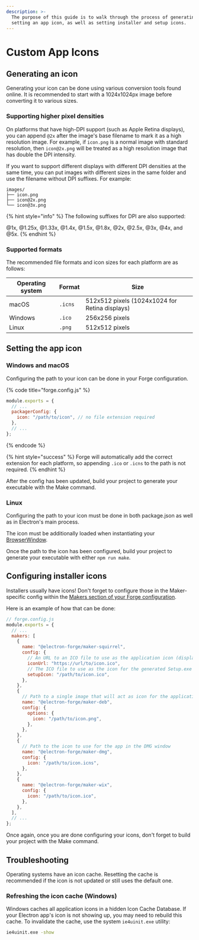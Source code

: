 ```yaml
---
description: >-
  The purpose of this guide is to walk through the process of generating and
  setting an app icon, as well as setting installer and setup icons.
---
```


# Custom App Icons

## Generating an icon

Generating your icon can be done using various conversion tools found online. It is recommended to start with a 1024x1024px image before converting it to various sizes.

### Supporting higher pixel densities

On platforms that have high-DPI support (such as Apple Retina displays), you can append `@2x` after the image's base filename to mark it as a high resolution image. For example, if `icon.png` is a normal image with standard resolution, then `icon@2x.png` will be treated as a high resolution image that has double the DPI intensity.

If you want to support different displays with different DPI densities at the same time, you can put images with different sizes in the same folder and use the filename without DPI suffixes. For example:

```text
images/
├── icon.png
├── icon@2x.png
└── icon@3x.png
```

{% hint style="info" %}
The following suffixes for DPI are also supported:

@1x, @1.25x, @1.33x, @1.4x, @1.5x, @1.8x, @2x, @2.5x, @3x, @4x, and @5x.
{% endhint %}

### Supported formats

The recommended file formats and icon sizes for each platform are as follows:

| Operating system | Format  | Size                                           |
| ---------------- | ------- | ---------------------------------------------- |
| macOS            | `.icns` | 512x512 pixels (1024x1024 for Retina displays) |
| Windows          | `.ico`  | 256x256 pixels                                 |
| Linux            | `.png`  | 512x512 pixels                                 |

## Setting the app icon

### Windows and macOS

Configuring the path to your icon can be done in your Forge configuration.

{% code title="forge.config.js" %}

```javascript
module.exports = {
  // ...
  packagerConfig: {
    icon: "/path/to/icon", // no file extension required
  },
  // ...
};
```

{% endcode %}

{% hint style="success" %}
Forge will automatically add the correct extension for each platform, so appending `.ico` or `.icns` to the path is not required.
{% endhint %}

After the config has been updated, build your project to generate your executable with the Make command.

### Linux

Configuring the path to your icon must be done in both package.json as well as in Electron's main process.

<!-- <pre class="language-javascript" data-title="forge.config.js"><code class="lang-javascript">module.exports = {
  // ...
  makers: \[
    {
      name: '@electron-forge/maker-deb',
        config: {
          options: {
            icon: '/path/to/icon.png'
          }
      }
    }
  ]
  // ...
<strong>}
</strong></code></pre> -->

The icon must be additionally loaded when instantiating your [BrowserWindow](https://www.electronjs.org/docs/latest/api/browser-window#new-browserwindowoptions).

<!-- <pre class="language-javascript" data-title="main.js (Main Process)"><code class="lang-javascript">const { BrowserWindow } = require('electron')

const win = new BrowserWindow({
  // ...
<strong>  icon: '/path/to/icon.png'
</strong>})
</code></pre> -->

Once the path to the icon has been configured, build your project to generate your executable with either `npm run make`.

## Configuring installer icons

Installers usually have icons! Don't forget to configure those in the Maker-specific config within the [Makers section of your Forge configuration](https://www.electronforge.io/config/makers).

Here is an example of how that can be done:

```javascript
// forge.config.js
module.exports = {
  // ...
  makers: [
    {
      name: "@electron-forge/maker-squirrel",
      config: {
        // An URL to an ICO file to use as the application icon (displayed in Control Panel > Programs and Features).
        iconUrl: "https://url/to/icon.ico",
        // The ICO file to use as the icon for the generated Setup.exe
        setupIcon: "/path/to/icon.ico",
      },
    },
    {
      // Path to a single image that will act as icon for the application
      name: "@electron-forge/maker-deb",
      config: {
        options: {
          icon: "/path/to/icon.png",
        },
      },
    },
    {
      // Path to the icon to use for the app in the DMG window
      name: "@electron-forge/maker-dmg",
      config: {
        icon: "/path/to/icon.icns",
      },
    },
    {
      name: "@electron-forge/maker-wix",
      config: {
        icon: "/path/to/icon.ico",
      },
    },
  ],
  // ...
};
```

Once again, once you are done configuring your icons, don't forget to build your project with the Make command.

## Troubleshooting

Operating systems have an icon cache. Resetting the cache is recommended if the icon is not updated or still uses the default one.

### Refreshing the icon cache (Windows)

Windows caches all application icons in a hidden Icon Cache Database. If your Electron app's icon is not showing up, you may need to rebuild this cache. To invalidate the cache, use the system `ie4uinit.exe` utility:

```sh
ie4uinit.exe -show
```
